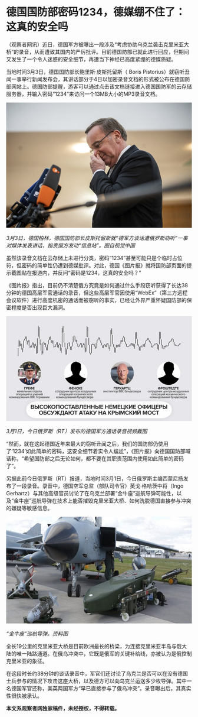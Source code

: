 # 德国国防部密码1234，德媒绷不住了：这真的安全吗

（观察者网讯）近日，德国军方被曝出一段涉及“考虑协助乌克兰袭击克里米亚大桥”的录音，从而遭致其国内的严厉批评。目前德国防部已就此进行回应，但期间又发生了一个令人迷惑的安全细节，再遭当下神经已高度紧绷的德媒质疑。

当地时间3月3日，德国国防部长鲍里斯·皮斯托留斯（ Boris
Pistorius）就窃听丑闻一事举行新闻发布会，其讲话部分于4日以加密录音文档的形式被公布在德国防部网站上。德国防部提醒，游客可以通过点击该文档链接进入德国国防军的云存储服务器，并输入密码“1234”来访问一个13MB大小的MP3录音文档。

![2ae76ec7846673066fcb5eae2173c699.jpg](https://raw.githubusercontent.com/qqhsx/qqnews_image/main/2024/03/05/德国国防部密码1234，德媒绷不住了：这真的安全吗/2ae76ec7846673066fcb5eae2173c699.jpg)

_3月3日，德国柏林，德国国防部长皮斯托留斯就“德军方谈话遭俄罗斯窃听”一事对媒体发表讲话，指责俄方发动“信息站”。图自视觉中国_

虽然该录音文档在云存储上未进行分类，密码“1234”甚至可能只是个临时占位符，但密码的简单性仍遭到德媒批评。对此，德国《图片报》就将国防部页面的提示截图贴在报道内，并反问“密码是1234，这真的安全吗？”

《图片报》指出，目前仍不清楚俄方究竟是如何通过什么手段窃听获得了长达38分钟的德国高层军官通话的录音，但这些高层军官因使用“WebEx”（第三方远程会议软件）进行高度机密的通话而被窃听的事实，已经让外界严重怀疑国防部的保密程度是否出现巨大漏洞。

![05fa1b133a5ed65d0ba4964bb11d33e4.jpg](https://raw.githubusercontent.com/qqhsx/qqnews_image/main/2024/03/05/德国国防部密码1234，德媒绷不住了：这真的安全吗/05fa1b133a5ed65d0ba4964bb11d33e4.jpg)

_3月1日，今日俄罗斯（RT）发布的德国军方通话录音视频截图_

“然而，就在这起德国近年来最大的窃听丑闻之后，我们的国防部仍使用了‘1234’如此简单的密码，这安全细节着实令人尴尬”，《图片报》向德国国防部喊话称，“希望国防部之后无论如何，都不要在其职责范围内使用如此简单的密码了”。

另据此前今日俄罗斯（RT）报道，当地时间3月1日，今日俄罗斯主编西蒙尼扬发布了一段录音。录音中，德国空军总监（部队司令官）英戈·格哈茨中将（Ingo
Gerhartz）与其他高级官员讨论了在乌克兰部署“金牛座”巡航导弹可能性，以及“金牛座”巡航导弹在技术上能否摧毁克里米亚大桥、如何洗脱德国直接参与冲突的嫌疑等敏感信息。

![70f9a7c95773f6b8eccbdc94754b65c2.jpg](https://raw.githubusercontent.com/qqhsx/qqnews_image/main/2024/03/05/德国国防部密码1234，德媒绷不住了：这真的安全吗/70f9a7c95773f6b8eccbdc94754b65c2.jpg)

 _“金牛座”巡航导弹。资料图_

全长19公里的克里米亚大桥是目前欧洲最长的桥梁，为连接克里米亚半岛与俄大陆的唯一陆路通道。在俄乌冲突中，它既是俄军的关键补给线，亦被认为是俄控制克里米亚的象征。

在这段时长约38分钟的谈话录音中，军官们还讨论了乌克兰是否可以在没有德国士兵参与的情况下攻击这座大桥，以及德方可以向乌克兰运送多少枚导弹。其中一名德国军官还称，美英两国军方“早已直接参与了俄乌冲突”。录音曝出后，其真实性很快被承认。

**本文系观察者网独家稿件，未经授权，不得转载。**

